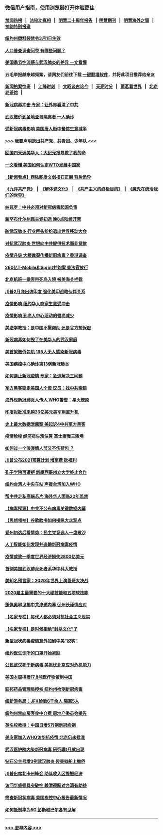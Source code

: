 ### [微信用户指南，使用浏览器打开体验更佳](https://github.com/gfw-breaker/banned-news1/blob/master/indexes/wechat-guide.md?t=0)
#### [禁闻热榜](热点新闻.md?t=0)  &nbsp;&nbsp;|&nbsp;&nbsp; [法轮功真相](https://github.com/gfw-breaker/truth/blob/master/README.md?t=0) &nbsp;&nbsp;|&nbsp;&nbsp; [明慧二十周年报告](https://github.com/gfw-breaker/mh-reports/blob/master/README.md?t=0) &nbsp;&nbsp;|&nbsp;&nbsp;[明慧期刊](https://github.com/gfw-breaker/mh-qikan) &nbsp;&nbsp;|&nbsp;&nbsp; [明慧海外之窗](https://github.com/gfw-breaker/mh-news/blob/master/README.md?t=0) &nbsp;&nbsp;|&nbsp;&nbsp; [神韵特别报道](https://github.com/gfw-breaker/mh-news/blob/master/shenyun.md?t=0)
#### [纽约州塑料袋禁令3月1日生效](../pages/nsc412/n11862832.md?t=02121744) 
#### [人口普查调查问卷  有哪些问题？](../pages/nsc412/n11862808.md?t=02121744) 
#### [美国季节性流感与武汉肺炎的差异 一文看懂](../pages/nsc412/n11862428.md?t=02121744) 
#### 五毛举报越来越频繁，请网友们前往下载 [一键翻墙软件](https://github.com/gfw-breaker/ssr-accounts)，并将此项目推荐给亲友
#### [新闻拍案惊奇](https://github.com/gfw-breaker/banned-news1/blob/master/pages/link4.md) &nbsp;&nbsp;|&nbsp;&nbsp; [江峰时刻](https://github.com/gfw-breaker/banned-news1/blob/master/pages/link4.md) &nbsp;&nbsp;|&nbsp;&nbsp; [文昭谈古论今](https://github.com/gfw-breaker/banned-news1/blob/master/pages/link4.md) &nbsp;&nbsp;|&nbsp;&nbsp; [天亮时分](https://github.com/gfw-breaker/banned-news1/blob/master/pages/link4.md) &nbsp;&nbsp;|&nbsp;&nbsp; [萧茗看世界](https://github.com/gfw-breaker/banned-news1/blob/master/pages/link4.md) &nbsp;&nbsp;|&nbsp;&nbsp; [北京老茶馆](https://github.com/gfw-breaker/banned-news1/blob/master/pages/link4.md) &nbsp;&nbsp;|&nbsp;&nbsp; 
#### [新冠病毒冲击 专家：让外界看清了中共](../pages/nsc412/n11862280.md?t=02121744) 
#### [武汉撤侨到圣地亚哥隔离者 一人确诊](../pages/nsc412/n11862460.md?t=02121744) 
#### [受新冠病毒影响 美国唐人街中餐馆生意减半](../pages/nsc412/n11861940.md?t=02121744) 
#### [>>> 我要声明退出共产党、共青团、少年队 <<<](https://github.com/begood0513/goodnews/blob/master/quit/letter.md) 
#### [回国四天返美华人：大纪元报导救了我的命](../pages/nsc412/n11862181.md?t=02121744) 
#### [一文看懂 美国如何认定WTO发展中国家](../pages/nsc412/n11862051.md?t=02121744) 
#### [【新闻看点】西陆网发文剑指石正丽 背后诡异](../pages/nsc412/n11861792.md?t=02121744) 
#### [《九评共产党》](https://github.com/begood0513/9ping.md/blob/master/README.md) &nbsp;|&nbsp; [《解体党文化》](../../../../jtdwh.md/blob/master/README.md)  &nbsp;|&nbsp; [《共产主义的终极目的》](../../../../gczydzjmd.md/blob/master/README.md) &nbsp;|&nbsp; [《魔鬼在统治我们的世界》](../../../../mgztzwmdsj.md/blob/master/README.md) 
#### [纳瓦罗：中共必须对新冠病毒起源负责](../pages/nsc412/n11861810.md?t=02121744) 
#### [新罕布什尔州民主党初选 晚8点陆续开票](../pages/nsc412/n11861872.md?t=02121744) 
#### [防武汉肺炎 行业巨头纷纷退出世界移动大会](../pages/nsc412/n11861795.md?t=02121744) 
#### [对抗武汉肺炎 世银向中共提供技术而非贷款](../pages/nsc412/n11861652.md?t=02121744) 
#### [疫情升级 大楼粪渠传播新冠病毒？香港调查](../pages/nsc412/n11861556.md?t=02121744) 
#### [260亿T-Mobile和Sprint并购案 美法官放行](../pages/nsc412/n11861511.md?t=02121744) 
#### [北京航班一乘客带死鸟入境 被美海关拦截](../pages/nsc412/n11861317.md?t=02121744) 
#### [川普2月底出访印度 强化美印战略伙伴关系](../pages/nsc412/n11860557.md?t=02121744) 
#### [疫情影响  纽约华人商家生意受冲击](../pages/nsc412/n11860284.md?t=02121744) 
#### [疫情影响  到老人中心活动的耆老减少](../pages/nsc412/n11860199.md?t=02121744) 
#### [美法学教授：是中国不需帮助 还是官方想保密](../pages/nsc412/n11859492.md?t=02121744) 
#### [新冠病毒如何毁了在美华人的武汉家庭](../pages/nsc412/n11859524.md?t=02121744) 
#### [美首架撤侨包机 195人无人感染新冠病毒](../pages/nsc412/n11859908.md?t=02121744) 
#### [美国疾控中心确诊第13例新冠肺炎](../pages/nsc412/n11859966.md?t=02121744) 
#### [如何遏止新冠疫情 专家：急迫解决三问题](../pages/nsc412/n11859685.md?t=02121744) 
#### [军方黑客窃走美国人个资 议员：找中共索赔](../pages/nsc412/n11859371.md?t=02121744) 
#### [海外现新冠肺炎人传人 WHO警告：星火燎原](../pages/nsc412/n11859252.md?t=02121744) 
#### [印度拟批准采购26亿美元美军用直升机](../pages/nsc412/n11859143.md?t=02121744) 
#### [史上最大数据泄露案 美起诉4中共军方黑客](../pages/nsc412/n11859115.md?t=02121744) 
#### [疫情险峻 经济损失难估算 富士康曝三困境](../pages/nsc412/n11859120.md?t=02121744) 
#### [如何过一个浪漫情人节又不伤荷包 ？](../pages/nsc412/n11858969.md?t=02121744) 
#### [川普公布2021预算计划 增军费 砍福利](../pages/nsc412/n11859012.md?t=02121744) 
#### [孔子学院再遭拒 新墨西哥州立大学终止合作](../pages/nsc412/n11858661.md?t=02121744) 
#### [纽约台湾人中央车站  声援台湾加入WHO](../pages/nsc412/n11857757.md?t=02121744) 
#### [帮中共走私高端芯片 海外华人面临20年监禁](../pages/nsc412/n11855016.md?t=02121744) 
#### [【病毒探源】中共不公布病毒关键数据内幕](../pages/nsc412/n11856584.md?t=02121744) 
#### [【思想领袖】谷歌脸书如何操纵大众观点](../pages/nsc412/n11680874.md?t=02121744) 
#### [爱州初选后看情势：民主党竞选人一盘散沙](../pages/nsc412/n11856557.md?t=02121744) 
#### [人工智能如何发现并追踪新冠病毒疫情](../pages/nsc412/n11856398.md?t=02121744) 
#### [疫情或致一季度世界经济损失2800亿美元](../pages/nsc412/n11855639.md?t=02121744) 
#### [首例美国武汉肺炎死者系华中科大教授](../pages/nsc412/n11855500.md?t=02121744) 
#### [美知名预言家：2020年世界上演善恶大决战](../pages/nsc412/n11855418.md?t=02121744) 
#### [2020雇主最需要的十大硬技能和五项软技能](../pages/nsc412/n11850953.md?t=02121744) 
#### [蓬佩奥罕见揭中共渗透内幕 促州长谨慎应对](../pages/nsc412/n11854685.md?t=02121744) 
#### [【名家专栏】每代人都必须对抗社会主义现实](../pages/nsc412/n11831412.md?t=02121744) 
#### [【名家专栏】是时候拒绝“封杀文化”了](../pages/nsc412/n11814093.md?t=02121744) 
#### [新型冠状病毒疫情意外加剧中美“脱钩”](../pages/nsc412/n11854475.md?t=02121744) 
#### [纽约医生诊所的口罩开始紧缺](../pages/nsc412/n11853364.md?t=02121744) 
#### [公民武汉死于新病毒 美担忧北京应对危机能力](../pages/nsc412/n11854331.md?t=02121744) 
#### [美国本周捐赠17.8吨医疗物资到中国](../pages/nsc412/n11854269.md?t=02121744) 
#### [联邦药品管理局授权  纽约州检测新冠病毒](../pages/nsc412/n11853371.md?t=02121744) 
#### [纽新港务局：JFK检验6千余人  隔离5人](../pages/nsc412/n11853366.md?t=02121744) 
#### [纽约州禁向房客收中介费  房地产委员会提告](../pages/nsc412/n11853360.md?t=02121744) 
#### [英名校教授：中国日增5万例新冠病例](../pages/nsc412/n11854174.md?t=02121744) 
#### [美专家加入WHO访华抗疫情 北京仍未批准](../pages/nsc412/n11854043.md?t=02121744) 
#### [武汉医护院内染新冠病毒 研究曝1月就出现](../pages/nsc412/n11852928.md?t=02121744) 
#### [钻石公主号增3例武汉肺炎 传美拟船上撤侨](../pages/nsc412/n11853240.md?t=02121744) 
#### [川普出席北卡州峰会 助低收入区提振经济](../pages/nsc412/n11853232.md?t=02121744) 
#### [访问华盛顿具突破性 赖清德盼对台湾有助益](../pages/nsc412/n11853129.md?t=02121744) 
#### [筛查新冠状病毒 美国疾控中心报告最新情况](../pages/nsc412/n11853070.md?t=02121744) 
#### [如何抵制华为5G 彭斯和巴尔各有见解](../pages/nsc412/n11852535.md?t=02121744) 

----
#### [ >>> 更早内容 <<< ](../indexes/nsc412-earlier.md)
